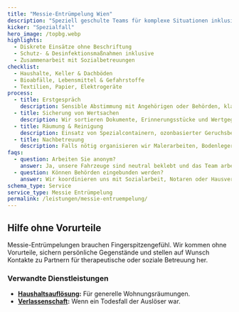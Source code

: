 ```yaml
---
title: "Messie-Entrümpelung Wien"
description: "Speziell geschulte Teams für komplexe Situationen inklusive Desinfektion und Sozialarbeit-geeigneter Dokumentation."
kicker: "Spezialfall"
hero_image: /topbg.webp
highlights:
  - Diskrete Einsätze ohne Beschriftung
  - Schutz- & Desinfektionsmaßnahmen inklusive
  - Zusammenarbeit mit Sozialbetreuungen
checklist:
  - Haushalte, Keller & Dachböden
  - Bioabfälle, Lebensmittel & Gefahrstoffe
  - Textilien, Papier, Elektrogeräte
process:
  - title: Erstgespräch
    description: Sensible Abstimmung mit Angehörigen oder Behörden, klare Zieldefinition.
  - title: Sicherung von Wertsachen
    description: Wir sortieren Dokumente, Erinnerungsstücke und Wertgegenstände heraus.
  - title: Räumung & Reinigung
    description: Einsatz von Spezialcontainern, ozonbasierter Geruchsbeseitigung und Desinfektion.
  - title: Nachbetreuung
    description: Falls nötig organisieren wir Malerarbeiten, Bodenleger oder Sozialdienste.
faqs:
  - question: Arbeiten Sie anonym?
    answer: Ja, unsere Fahrzeuge sind neutral beklebt und das Team arbeitet äußerst diskret.
  - question: Können Behörden eingebunden werden?
    answer: Wir koordinieren uns mit Sozialarbeit, Notaren oder Hausverwaltungen und liefern Protokolle.
schema_type: Service
service_type: Messie Entrümpelung
permalink: /leistungen/messie-entruempelung/
---
```

## Hilfe ohne Vorurteile

Messie-Entrümpelungen brauchen Fingerspitzengefühl. Wir kommen ohne Vorurteile, sichern persönliche Gegenstände und stellen auf Wunsch Kontakte zu Partnern für therapeutische oder soziale Betreuung her.

### Verwandte Dienstleistungen

- **[Haushaltsauflösung](/leistungen/haushaltsaufloesung/):** Für generelle Wohnungsräumungen.
- **[Verlassenschaft](/leistungen/verlassenschaft/):** Wenn ein Todesfall der Auslöser war.
